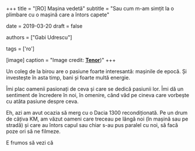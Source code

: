 +++
title = "[RO] Mașina vedetă"
subtitle = "Sau cum m-am simțit la o plimbare cu o mașină care a întors capete"

date = 2019-03-20
draft = false

authors = ["Gabi Udrescu"]

tags = ['ro']

[image]
  caption = "Image credit: [**Tenor**](https://lh3.googleusercontent.com/U91J-QmzVc8K1sw1Q1Gt5b8a7PquAzhPmCOiqeNvxWor0uDcCnQSsS6t6wuwrO0G8Jfm_f89EGY-))"
+++

Un coleg de la birou are o pasiune foarte interesantă: mașinile de epocă. Și investește în asta timp, bani și foarte multă energie.

Îmi plac oamenii pasionați de ceva și care se dedică pasiunii lor. Îmi dă un sentiment de încredere în noi, în omenire, când văd pe cineva care vorbește cu atâta pasiune despre ceva.

Eh, azi am avut ocazia să merg cu o Dacia 1300 recondiționată. Pe un drum de câțiva KM, am văzut oameni care treceau pe lângă noi (în mașină sau pe stradă) și care au întors capul sau chiar s-au pus paralel cu noi, să facă poze ori să ne filmeze.

E frumos să vezi că
<!--stackedit_data:
eyJoaXN0b3J5IjpbMTMwNjE1NzY5NSwxODQyNTAwMDUyXX0=
-->